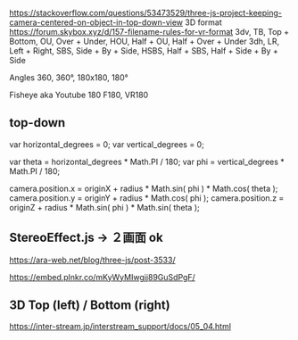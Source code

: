 https://stackoverflow.com/questions/53473529/three-js-project-keeping-camera-centered-on-object-in-top-down-view
3D format https://forum.skybox.xyz/d/157-filename-rules-for-vr-format
3dv, TB, Top + Bottom, OU, Over + Under, HOU, Half + OU, Half + Over + Under
3dh, LR, Left + Right, SBS, Side + By + Side, HSBS, Half + SBS, Half + Side + By + Side

Angles
360, 360°, 180x180, 180°

Fisheye aka Youtube 180
F180, VR180
## top-down

var horizontal_degrees = 0;
var vertical_degrees = 0;

var theta = horizontal_degrees * Math.PI / 180;
var phi = vertical_degrees * Math.PI / 180;

camera.position.x = originX + radius * Math.sin( phi ) * Math.cos( theta );
camera.position.y = originY + radius * Math.cos( phi );
camera.position.z = originZ + radius * Math.sin( phi ) * Math.sin( theta );


## StereoEffect.js → ２画面 ok
https://ara-web.net/blog/three-js/post-3533/


https://embed.plnkr.co/mKyWyMIwgjj89GuSdPgF/

## 3D Top (left) / Bottom (right)
https://inter-stream.jp/interstream_support/docs/05_04.html
